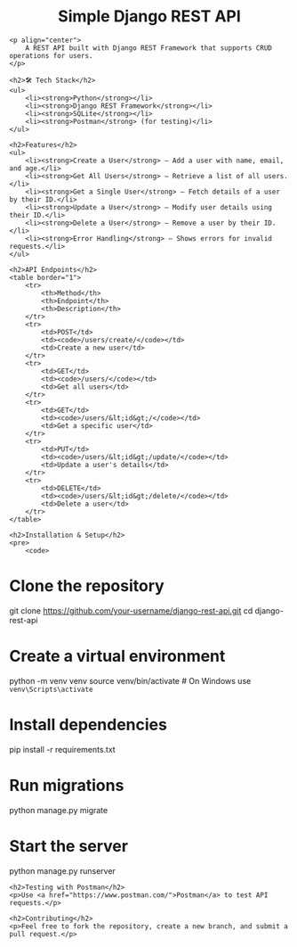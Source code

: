 <!DOCTYPE html>
<html>
<head>
    <meta charset="UTF-8">
    <title>Simple Django REST API</title>
</head>
<body>
    <h1 align="center">Simple Django REST API</h1>
    
    <p align="center">
        A REST API built with Django REST Framework that supports CRUD operations for users.
    </p>
    
    <h2>🛠 Tech Stack</h2>
    <ul>
        <li><strong>Python</strong></li>
        <li><strong>Django REST Framework</strong></li>
        <li><strong>SQLite</strong></li>
        <li><strong>Postman</strong> (for testing)</li>
    </ul>
    
    <h2>Features</h2>
    <ul>
        <li><strong>Create a User</strong> – Add a user with name, email, and age.</li>
        <li><strong>Get All Users</strong> – Retrieve a list of all users.</li>
        <li><strong>Get a Single User</strong> – Fetch details of a user by their ID.</li>
        <li><strong>Update a User</strong> – Modify user details using their ID.</li>
        <li><strong>Delete a User</strong> – Remove a user by their ID.</li>
        <li><strong>Error Handling</strong> – Shows errors for invalid requests.</li>
    </ul>
    
    <h2>API Endpoints</h2>
    <table border="1">
        <tr>
            <th>Method</th>
            <th>Endpoint</th>
            <th>Description</th>
        </tr>
        <tr>
            <td>POST</td>
            <td><code>/users/create/</code></td>
            <td>Create a new user</td>
        </tr>
        <tr>
            <td>GET</td>
            <td><code>/users/</code></td>
            <td>Get all users</td>
        </tr>
        <tr>
            <td>GET</td>
            <td><code>/users/&lt;id&gt;/</code></td>
            <td>Get a specific user</td>
        </tr>
        <tr>
            <td>PUT</td>
            <td><code>/users/&lt;id&gt;/update/</code></td>
            <td>Update a user's details</td>
        </tr>
        <tr>
            <td>DELETE</td>
            <td><code>/users/&lt;id&gt;/delete/</code></td>
            <td>Delete a user</td>
        </tr>
    </table>
    
    <h2>Installation & Setup</h2>
    <pre>
        <code>
# Clone the repository
git clone https://github.com/your-username/django-rest-api.git
cd django-rest-api

# Create a virtual environment
python -m venv venv
source venv/bin/activate  # On Windows use `venv\Scripts\activate`

# Install dependencies
pip install -r requirements.txt

# Run migrations
python manage.py migrate

# Start the server
python manage.py runserver
        </code>
    </pre>
    
    <h2>Testing with Postman</h2>
    <p>Use <a href="https://www.postman.com/">Postman</a> to test API requests.</p>
    
    <h2>Contributing</h2>
    <p>Feel free to fork the repository, create a new branch, and submit a pull request.</p>

</body>
</html>
